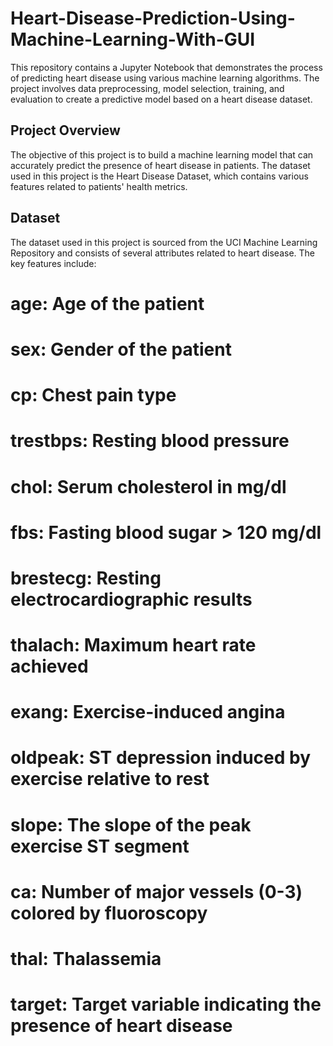 # Heart-Disease-Prediction-Using-Machine-Learning-With-GUI
This repository contains a Jupyter Notebook that demonstrates the process of predicting heart disease using various machine learning algorithms. The project involves data preprocessing, model selection, training, and evaluation to create a predictive model based on a heart disease dataset.

## Project Overview
The objective of this project is to build a machine learning model that can accurately predict the presence of heart disease in patients. The dataset used in this project is the Heart Disease Dataset, which contains various features related to patients' health metrics.

## Dataset
The dataset used in this project is sourced from the UCI Machine Learning Repository and consists of several attributes related to heart disease. The key features include:

# age: Age of the patient
# sex: Gender of the patient
# cp: Chest pain type
# trestbps: Resting blood pressure
# chol: Serum cholesterol in mg/dl
# fbs: Fasting blood sugar > 120 mg/dl
# brestecg: Resting electrocardiographic results
# thalach: Maximum heart rate achieved
# exang: Exercise-induced angina
# oldpeak: ST depression induced by exercise relative to rest
# slope: The slope of the peak exercise ST segment
# ca: Number of major vessels (0-3) colored by fluoroscopy
# thal: Thalassemia
# target: Target variable indicating the presence of heart disease
